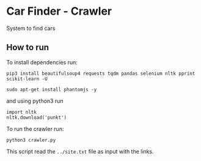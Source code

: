 # Car Finder - Crawler
System to find cars

## How to run

To install dependencies run:

```
pip3 install beautifulsoup4 requests tqdm pandas selenium nltk pprint scikit-learn -U

sudo apt-get install phantomjs -y
```

and using python3 run

```
import nltk
nltk.download('punkt')
```

To run the crawler run:

```
python3 crawler.py
```

This script read the `../site.txt` file as input with the links.
